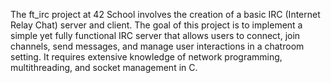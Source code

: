 The ft_irc project at 42 School involves the creation of a basic IRC (Internet Relay Chat) server and client. The goal of this project is to implement a simple yet fully functional IRC server that allows users to connect, join channels, send messages, and manage user interactions in a chatroom setting. It requires extensive knowledge of network programming, multithreading, and socket management in C.
